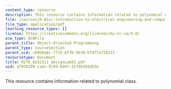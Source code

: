 ```yaml
---
content_type: resource
description: This resource contains information related to polynomial class.
file: /courses/6-01sc-introduction-to-electrical-engineering-and-computer-science-i-spring-2011/af070209ca4c9749bd4731f4b35dd55e_MIT6_01SCS11_designLab01.pdf
file_type: application/pdf
learning_resource_types: []
license: https://creativecommons.org/licenses/by-nc-sa/4.0/
ocw_type: OCWFile
parent_title: Object-Oriented Programming
parent_type: CourseSection
parent_uid: cb0b0a8c-7715-b7fb-9536-b7d77a728231
resourcetype: Document
title: MIT6_01SCS11_designLab01.pdf
uid: af070209-ca4c-9749-bd47-31f4b35dd55e
---
```

This resource contains information related to polynomial class.